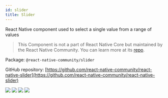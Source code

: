 ```yaml
---
id: slider
title: Slider
---
```


React Native component used to select a single value from a range of values

> This Component is not a part of React Native Core but maintained by the React Native Community. You can learn more at its [repo](https://github.com/react-native-community/react-native-slider).

Package: `@react-native-community/slider`

GitHub repository: [https://github.com/react-native-community/react-native-slider](https://github.com/react-native-community/react-native-slider)

<div class="docs_badges">
<img src="https://img.shields.io/github/stars/react-native-community/react-native-slider?style=social" />
<img src="https://img.shields.io/github/issues-pr-raw/react-native-community/react-native-slider" />
<img src="https://img.shields.io/github/issues-raw/react-native-community/react-native-slider" />
<img src="https://img.shields.io/npm/v/@react-native-community/slider" />
</div>
